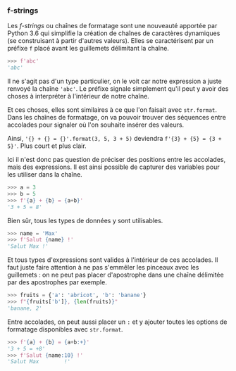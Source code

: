 ### f-strings

Les _f-strings_ ou chaînes de formatage sont une nouveauté apportée par Python 3.6 qui simplifie la création de chaînes de caractères dynamiques (se construisant à partir d'autres valeurs).
Elles se caractérisent par un préfixe `f` placé avant les guillemets délimitant la chaîne.

```python
>>> f'abc'
'abc'
```

Il ne s'agit pas d'un type particulier, on le voit car notre expression a juste renvoyé la chaîne `'abc'`.
Le préfixe signale simplement qu'il peut y avoir des choses à interpréter à l'intérieur de notre chaîne.

Et ces choses, elles sont similaires à ce que l'on faisait avec `str.format`.
Dans les chaînes de formatage, on va pouvoir trouver des séquences entre accolades pour signaler où l'on souhaite insérer des valeurs.

Ainsi, `'{} + {} = {}'.format(3, 5, 3 + 5)` deviendra `f'{3} + {5} = {3 + 5}'`. Plus court et plus clair.

Ici il n'est donc pas question de préciser des positions entre les accolades, mais des expressions.
Il est ainsi possible de capturer des variables pour les utiliser dans la chaîne.

```python
>>> a = 3
>>> b = 5
>>> f'{a} + {b} = {a+b}'
'3 + 5 = 8'
```

Bien sûr, tous les types de données y sont utilisables.

```python
>>> name = 'Max'
>>> f'Salut {name} !'
'Salut Max !'
```

Et tous types d'expressions sont valides à l'intérieur de ces accolades.
Il faut juste faire attention à ne pas s'emmêler les pinceaux avec les guillemets : on ne peut pas placer d'apostrophe dans une chaîne délimitée par des apostrophes par exemple.

```python
>>> fruits = {'a': 'abricot', 'b': 'banane'}
>>> f"{fruits['b']}, {len(fruits)}"
'banane, 2'
```

Entre accolades, on peut aussi placer un `:` et y ajouter toutes les options de formatage disponibles avec `str.format`.

```python
>>> f'{a} + {b} = {a+b:+}'
'3 + 5 = +8'
>>> f'Salut {name:10} !'
'Salut Max        !'
```
